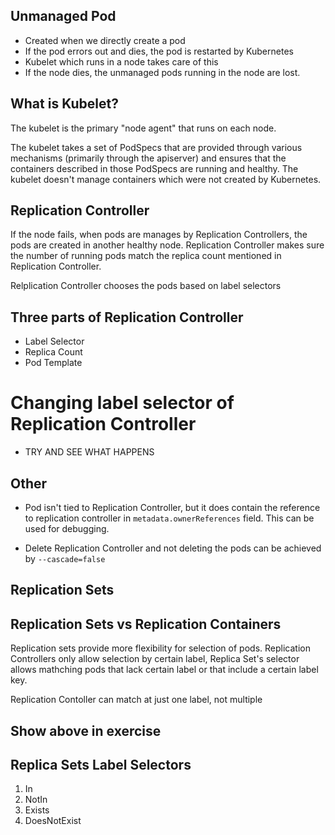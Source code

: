 ## Unmanaged Pod
* Created when we directly create a pod
* If the pod errors out and dies, the pod is restarted by Kubernetes
* Kubelet which runs in a node takes care of this
* If the node dies, the unmanaged pods running in the node are lost.

## What is Kubelet?
The kubelet is the primary "node agent" that runs on each node.

The kubelet takes a set of PodSpecs that are provided through various mechanisms 
(primarily through the apiserver) and ensures that the containers described in those 
PodSpecs are running and healthy. The kubelet doesn't manage containers which were 
not created by Kubernetes.



## Replication Controller
If the node fails, when pods are manages by Replication Controllers,
the pods are created in another healthy node. Replication Controller
makes sure the number of running pods match the replica count mentioned
in Replication Controller.

Relplication Controller chooses the pods based on label selectors


## Three parts of Replication Controller
* Label Selector
* Replica Count
* Pod Template

# Changing label selector of Replication Controller
* TRY AND SEE WHAT HAPPENS


## Other
* Pod isn't tied to Replication Controller, but it does contain the reference
to replication controller in `metadata.ownerReferences` field. This can be
used for debugging.
  
* Delete Replication Controller and not deleting the pods can be achieved by
`--cascade=false`

## Replication Sets

## Replication Sets vs Replication Containers
Replication sets provide more flexibility for selection of pods. Replication
Controllers only allow selection by certain label, Replica Set's selector allows
mathching pods that lack certain label or that include a certain label key.

Replication Contoller can match at just one label, not multiple

## Show above in exercise

## Replica Sets Label Selectors
1) In
2) NotIn
3) Exists
4) DoesNotExist
